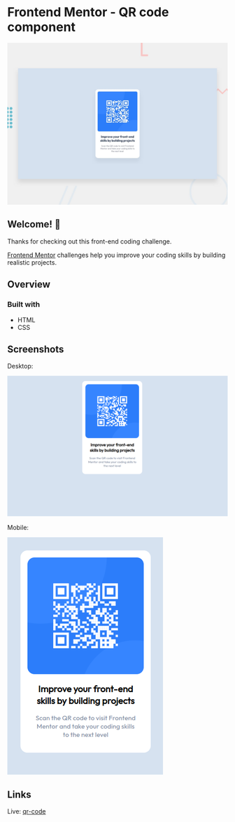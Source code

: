 # Frontend Mentor - QR code component

![Design preview for the QR code component coding challenge](./design/desktop-preview.jpg)

## Welcome! 👋

Thanks for checking out this front-end coding challenge.

[Frontend Mentor](https://www.frontendmentor.io) challenges help you improve your coding skills by building realistic projects.

## Overview

### Built with

- HTML
- CSS

## Screenshots

Desktop:

![desktop-preview](./images/desktop-preview.png)

Mobile:

![mobile-preview](./images/mobile-preview.png)


## Links

Live: [qr-code](https://harireddy7.github.io/html-css-projects/qr-code)